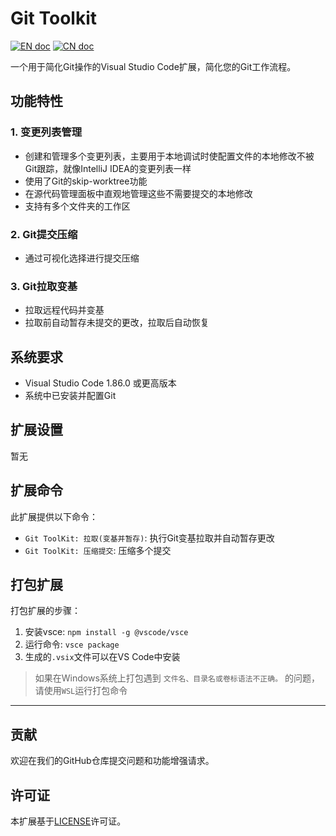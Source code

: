 # Git Toolkit
[![EN doc](https://img.shields.io/badge/document-English-blue.svg)](README.md)
[![CN doc](https://img.shields.io/badge/文档-中文版-blue.svg)](README_zh_CN.md)

一个用于简化Git操作的Visual Studio Code扩展，简化您的Git工作流程。

## 功能特性

### 1. 变更列表管理
- 创建和管理多个变更列表，主要用于本地调试时使配置文件的本地修改不被Git跟踪，就像IntelliJ IDEA的变更列表一样
- 使用了Git的skip-worktree功能
- 在源代码管理面板中直观地管理这些不需要提交的本地修改
- 支持有多个文件夹的工作区

### 2. Git提交压缩
- 通过可视化选择进行提交压缩

### 3. Git拉取变基
- 拉取远程代码并变基
- 拉取前自动暂存未提交的更改，拉取后自动恢复

## 系统要求
- Visual Studio Code 1.86.0 或更高版本
- 系统中已安装并配置Git

## 扩展设置
暂无

## 扩展命令

此扩展提供以下命令：
- `Git ToolKit: 拉取(变基并暂存)`: 执行Git变基拉取并自动暂存更改
- `Git ToolKit: 压缩提交`: 压缩多个提交

## 打包扩展
打包扩展的步骤：
1. 安装vsce: `npm install -g @vscode/vsce`
2. 运行命令: `vsce package`
3. 生成的`.vsix`文件可以在VS Code中安装

> 如果在Windows系统上打包遇到 `文件名、目录名或卷标语法不正确。` 的问题，请使用`WSL`运行打包命令
---

## 贡献
欢迎在我们的GitHub仓库提交问题和功能增强请求。

## 许可证
本扩展基于[LICENSE](LICENSE.txt)许可证。
